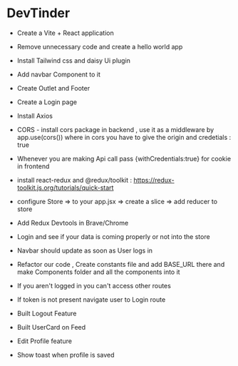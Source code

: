 # DevTinder 

- Create a Vite + React application
- Remove unnecessary code and create a hello world app
- Install Tailwind css and daisy Ui plugin
- Add navbar Component to it
- Create Outlet and Footer
- Create a Login page
- Install Axios
- CORS - install cors package in backend , use it as a middleware by app.use(cors()) where in cors you have to give the origin and credetials : true 
- Whenever you are making Api call pass {withCredentials:true} for cookie in frontend
- install react-redux and @redux/toolkit : https://redux-toolkit.js.org/tutorials/quick-start
- configure Store =><Provider store={appStore}> to  your app.jsx => create a slice => add reducer to store

- Add Redux Devtools in Brave/Chrome
- Login and see if your data is coming properly or not into the store
- Navbar should update as soon as User logs in 
- Refactor our code , Create constants file and add BASE_URL there and make Components folder and all the components into it
- If you aren't logged in you can't access other routes
- If token is not present navigate user to Login route

- Built Logout Feature
- Built UserCard on Feed
- Edit Profile feature
- Show toast when profile is saved


